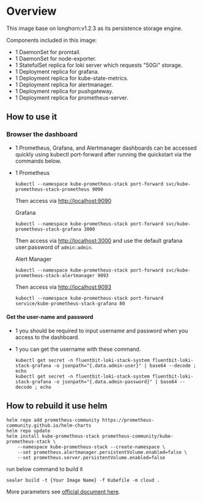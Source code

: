 # Overview

This image base on longhorn:v1.2.3 as its persistence storage engine.

Components included in this image:

- 1 DaemonSet for promtail.
- 1 DaemonSet for node-exporter.
- 1 StatefulSet replica for loki server which requests "50Gi" storage.
- 1 Deployment replica for grafana.
- 1 Deployment replica for kube-state-metrics.
- 1 Deployment replica for alertmanager.
- 1 Deployment replica for pushgateway.
- 1 Deployment replica for prometheus-server.

## How to use it

### Browser the dashboard

- 1 Prometheus, Grafana, and Alertmanager dashboards can be accessed quickly using kubectl port-forward after running the quickstart via the commands below.

- 1 Prometheus

  ```
  kubectl --namespace kube-prometheus-stack port-forward svc/kube-prometheus-stack-prometheus 9090
  ```

  Then access via [http://localhost:9090](http://localhost:9090/)

  Grafana

  ```
  kubectl --namespace kube-prometheus-stack port-forward svc/kube-prometheus-stack-grafana 3000
  ```

  Then access via [http://localhost:3000](http://localhost:3000/) and use the default grafana user:password of `admin:admin`.

  Alert Manager

  ```
  kubectl --namespace kube-prometheus-stack port-forward svc/kube-prometheus-stack-alertmanager 9093
  ```

  Then access via [http://localhost:9093](http://localhost:9093/)

  ```
  kubectl --namespace kube-prometheus-stack port-forward service/kube-prometheus-stack-grafana 80
  ```

#### Get the user-name and password

- 1 you should be required to input username and password when you access to the dashboard.

- 1 you can get the  username with these command.

  ```shell
  kubectl get secret -n fluentbit-loki-stack-system fluentbit-loki-stack-grafana -o jsonpath="{.data.admin-user}" | base64 --decode ; echo
  kubectl get secret -n fluentbit-loki-stack-system fluentbit-loki-stack-grafana -o jsonpath="{.data.admin-password}" | base64 --decode ; echo
  ```

## How to rebuild it use helm

```shell
helm repo add prometheus-community https://prometheus-community.github.io/helm-charts
helm repo update
helm install kube-prometheus-stack prometheus-community/kube-prometheus-stack \
    --namespace kube-prometheus-stack --create-namespace \
    --set prometheus.alertmanager.persistentVolume.enabled=false \
    --set prometheus.server.persistentVolume.enabled=false
```

run below command to build it

```shell
sealer build -t {Your Image Name} -f Kubefile -m cloud .
```

More parameters see [official document here](https://longhorn.io/docs/1.2.3/).
